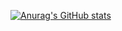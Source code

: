 [![Anurag's GitHub stats](https://github-readme-stats.vercel.app/api?username=DoLoop216&show=reviews,discussions_started,discussions_answered,prs_merged,prs_merged_percentage&show_icons=true)](https://github.com/anuraghazra/github-readme-stats)
